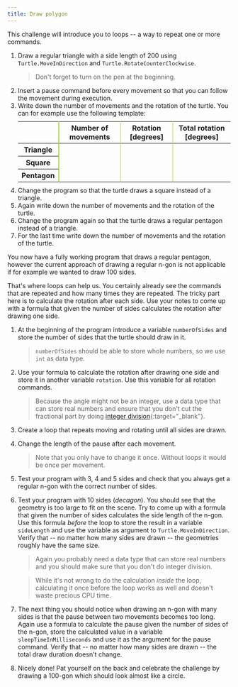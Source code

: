 ```yaml
---
title: Draw polygon
---
```


<style>
#notes {
    width: auto;
    margin: 10px 0;
}
#notes th:not(:last-child), #notes td:not(:last-child) {
    border-right: 1px solid #a4d337;
}
#notes th:first-child {
    border-right: 2px solid #a4d337;
}
</style>

This challenge will introduce you to loops -- a way to repeat one or more commands.

1. Draw a regular triangle with a side length of 200 using `Turtle.MoveInDirection` and `Turtle.RotateCounterClockwise`.
    > Don't forget to turn on the pen at the beginning.
1. Insert a pause command before every movement so that you can follow the movement during execution.
1. Write down the number of movements and the rotation of the turtle. You can for example use the following template:
    <table id="notes">
        <thead>
            <tr>
                <th></th>
                <th>Number of movements</th>
                <th>Rotation [degrees]</th>
                <th>Total rotation [degrees]</th>
            </tr>
        </thead>
        <tbody>
            <tr>
                <th>Triangle</th>
                <td></td>
                <td></td>
                <td></td>
            </tr>
            <tr>
                <th>Square</th>
                <td></td>
                <td></td>
                <td></td>
            </tr>
            <tr>
                <th>Pentagon</th>
                <td></td>
                <td></td>
                <td></td>
            </tr>
        </tbody>
    </table>
1. Change the program so that the turtle draws a square instead of a triangle.
1. Again write down the number of movements and the rotation of the turtle.
1. Change the program again so that the turtle draws a regular pentagon instead of a triangle.
1. For the last time write down the number of movements and the rotation of the turtle.

You now have a fully working program that draws a regular pentagon, however the current approach of drawing a regular n-gon is not applicable if for example we wanted to draw 100 sides.

That's where loops can help us. You certainly already see the commands that are repeated and how many times they are repeated. The tricky part here is to calculate the rotation after each side. Use your notes to come up with a formula that given the number of sides calculates the rotation after drawing one side.

1. At the beginning of the program introduce a variable `numberOfSides` and store the number of sides that the turtle should draw in it.
    > `numberOfSides` should be able to store whole numbers, so we use `int` as data type.
1. Use your formula to calculate the rotation after drawing one side and store it in another variable `rotation`. Use this variable for all rotation commands.
    > Because the angle might not be an integer, use a data type that can store real numbers and ensure that you don't cut the fractional part by doing [integer division](https://en.wikipedia.org/wiki/Division_(mathematics)#Of_integers){:target="_blank"}.
1. Create a loop that repeats moving and rotating until all sides are drawn.
1. Change the length of the pause after each movement.
    > Note that you only have to change it once. Without loops it would be once per movement.
1. Test your program with 3, 4 and 5 sides and check that you always get a regular n-gon with the correct number of sides.
1. Test your program with 10 sides (*decagon*). You should see that the geometry is too large to fit on the scene. Try to come up with a formula that given the number of sides calculates the side length of the n-gon. Use this formula *before* the loop to store the result in a variable `sideLength` and use the variable as argument to `Turtle.MoveInDirection`. Verify that -- no matter how many sides are drawn -- the geometries roughly have the same size.
    > Again you probably need a data type that can store real numbers and you should make sure that you don't do integer division.

    > While it's not wrong to do the calculation *inside* the loop, calculating it once before the loop works as well and doesn't waste precious CPU time.
1. The next thing you should notice when drawing an n-gon with many sides is that the pause between two movements becomes too long. Again use a formula to calculate the pause given the number of sides of the n-gon, store the calculated value in a variable `sleepTimeInMilliseconds` and use it as the argument for the pause command. Verify that -- no matter how many sides are drawn -- the total draw duration doesn't change.
1. Nicely done! Pat yourself on the back and celebrate the challenge by drawing a 100-gon which should look almost like a circle.
